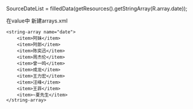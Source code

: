 SourceDateList = filledData(getResources().getStringArray(R.array.date));

在value中 新建arrays.xml

<?xml version="1.0" encoding="UTF-8"?>
<resources>

    <string-array name="date">
        <item>阿妹</item>
        <item>阿郎</item>
        <item>陈奕迅</item>
        <item>周杰伦</item>
        <item>曾一鸣</item>
        <item>成龙</item>
        <item>王力宏</item>
        <item>汪峰</item>
        <item>王菲</item>
        <item>~夏先生</item>
    </string-array>

</resources>